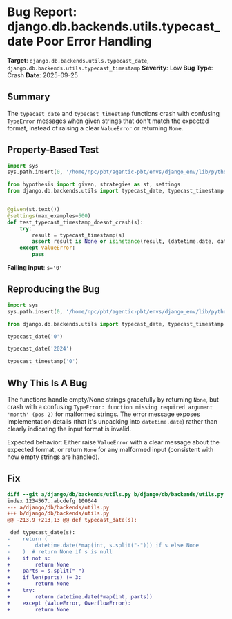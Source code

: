 # Bug Report: django.db.backends.utils.typecast_date Poor Error Handling

**Target**: `django.db.backends.utils.typecast_date`, `django.db.backends.utils.typecast_timestamp`
**Severity**: Low
**Bug Type**: Crash
**Date**: 2025-09-25

## Summary

The `typecast_date` and `typecast_timestamp` functions crash with confusing `TypeError` messages when given strings that don't match the expected format, instead of raising a clear `ValueError` or returning `None`.

## Property-Based Test

```python
import sys
sys.path.insert(0, '/home/npc/pbt/agentic-pbt/envs/django_env/lib/python3.13/site-packages')

from hypothesis import given, strategies as st, settings
from django.db.backends.utils import typecast_date, typecast_timestamp


@given(st.text())
@settings(max_examples=500)
def test_typecast_timestamp_doesnt_crash(s):
    try:
        result = typecast_timestamp(s)
        assert result is None or isinstance(result, (datetime.date, datetime.datetime))
    except ValueError:
        pass
```

**Failing input**: `s='0'`

## Reproducing the Bug

```python
import sys
sys.path.insert(0, '/home/npc/pbt/agentic-pbt/envs/django_env/lib/python3.13/site-packages')

from django.db.backends.utils import typecast_date, typecast_timestamp

typecast_date('0')

typecast_date('2024')

typecast_timestamp('0')
```

## Why This Is A Bug

The functions handle empty/None strings gracefully by returning `None`, but crash with a confusing `TypeError: function missing required argument 'month' (pos 2)` for malformed strings. The error message exposes implementation details (that it's unpacking into `datetime.date`) rather than clearly indicating the input format is invalid.

Expected behavior: Either raise `ValueError` with a clear message about the expected format, or return `None` for any malformed input (consistent with how empty strings are handled).

## Fix

```diff
diff --git a/django/db/backends/utils.py b/django/db/backends/utils.py
index 1234567..abcdefg 100644
--- a/django/db/backends/utils.py
+++ b/django/db/backends/utils.py
@@ -213,9 +213,13 @@ def typecast_date(s):

 def typecast_date(s):
-    return (
-        datetime.date(*map(int, s.split("-"))) if s else None
-    )  # return None if s is null
+    if not s:
+        return None
+    parts = s.split("-")
+    if len(parts) != 3:
+        return None
+    try:
+        return datetime.date(*map(int, parts))
+    except (ValueError, OverflowError):
+        return None
```